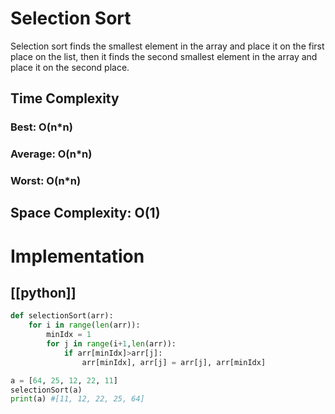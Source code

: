 
# Selection Sort

Selection sort finds the smallest element in the array and place it on the first place on the list, then it finds the second smallest element in the array and place it on the second place.


## Time Complexity

### Best: O(n*n)

### Average: O(n*n)

### Worst: O(n*n)

## Space Complexity: O(1)

# Implementation

## [[python]]

```python
def selectionSort(arr):
    for i in range(len(arr)):
        minIdx = 1
        for j in range(i+1,len(arr)):
            if arr[minIdx]>arr[j]:
                arr[minIdx], arr[j] = arr[j], arr[minIdx]

a = [64, 25, 12, 22, 11]
selectionSort(a)
print(a) #[11, 12, 22, 25, 64]

```

